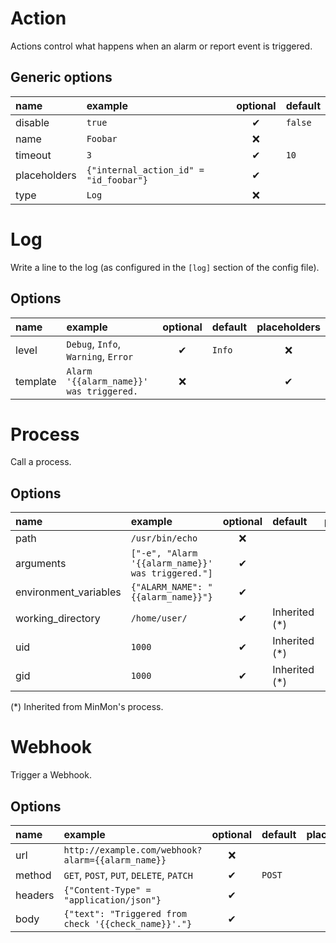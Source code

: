 # Action
Actions control what happens when an alarm or report event is triggered.

## Generic options
| name | example | optional | default |
|:---|:---|:---:|:---|
| disable | `true` | ✔ | `false` |
| name | `Foobar` | ❌ | |
| timeout | `3` | ✔ | `10` | ❌ |
| placeholders | `{"internal_action_id" = "id_foobar"}` | ✔ | |
| type | `Log` | ❌ | |

# Log
Write a line to the log (as configured in the `[log]` section of the config file).

## Options
| name | example | optional | default | placeholders |
|:---|:---|:---:|:---|:---:|
| level | `Debug`, `Info`, `Warning`, `Error` | ✔ | `Info` | ❌ |
| template | `Alarm '{{alarm_name}}' was triggered.` | ❌ | | ✔ |

# Process
Call a process.

## Options
| name | example | optional | default | placeholders |
|:---|:---|:---:|:---|:---:|
| path | `/usr/bin/echo` | ❌ | | ❌ |
| arguments | `["-e", "Alarm '{{alarm_name}}' was triggered."]` | ✔ | | ✔ |
| environment_variables | `{"ALARM_NAME": "{{alarm_name}}"}` | ✔ | | ✔ |
| working_directory | `/home/user/` | ✔ | Inherited (\*) | ❌ |
| uid | `1000` | ✔ | Inherited (*) | ❌ |
| gid | `1000` | ✔ | Inherited (*) | ❌ |

(\*) Inherited from MinMon's process.

# Webhook
Trigger a Webhook.

## Options
| name | example | optional | default | placeholders |
|:---|:---|:---:|:---|:---:|
| url | `http://example.com/webhook?alarm={{alarm_name}}` | ❌ | | ✔ |
| method | `GET`, `POST`, `PUT`, `DELETE`, `PATCH` | ✔ | `POST` | ❌ |
| headers | `{"Content-Type" = "application/json"}` | ✔ | | ❌ |
| body | `{"text": "Triggered from check '{{check_name}}'."}`  | ✔ | | ✔ |
